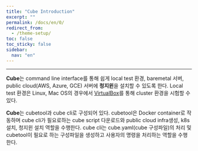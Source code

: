 ```yaml
---
title: "Cube Introduction"
excerpt: ""
permalink: /docs/en/0/
redirect_from:
  - /theme-setup/
toc: false
toc_sticky: false
sidebar:
  nav: "en"
---
```


---


**Cube**는 command line interface를 통해 쉽게 local test 환경, baremetal 서버, public cloud(AWS, Azure, GCE) 서버에 **청지윈**을 설치할 수 있도록 한다. Local test 환경은 Linux, Mac OS의 경우에서 [VirtualBox](https://www.virtualbox.org/)를 통해 cluster 환경을 시험할 수 있다.

**Cube**는 cubetool과 cube cli로 구성되어 있다. cubetool은 Docker container로 작동하며 cube cli가 필요로하는 cube script 다운로드와 public cloud infra생성, k8s 설치, 청지윈 설치 역할을 수행한다. cube cli는 cube.yaml(cube 구성파일)의 처리 및 cubetool이 필요로 하는 구성파일을 생성하고 사용자의 명령을 처리하는 역할을 수행한다.
